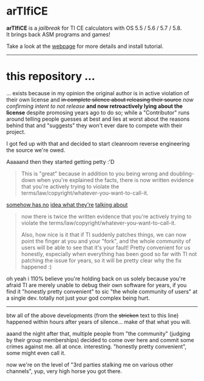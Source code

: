 # arTIfiCE


**arTIfiCE** is a _jailbreak_ for TI CE calculators with OS 5.5 / 5.6 / 5.7 / 5.8.  
It brings back ASM programs and games!

Take a look at the [webpage](https://yvantt.github.io/arTIfiCE/) for more details and install tutorial.

---

# this repository ...

... exists because in my opinion the original author is in active violation of their own license
and ~~in complete silence about releasing their source~~ *now confirming intent to not release* **and now retroactively lying about the license** despite promosing years ago to do so;
while a "Contributor" runs around telling people guesses at best and lies at worst about the
reasons behind that and "suggests" they won't ever dare to compete with their project.

I got fed up with that and decided to start cleanroom reverse engineering the source we're owed.


Aaaaand then they started getting petty :'D

> This is "great" because in addition to you being wrong and doubling-down when you're explained the facts, there is now written evidence that you're actively trying to violate the terms/law/copyright/whatever-you-want-to-call-it.

[somehow has no](https://en.wikipedia.org/wiki/Atari_Games_Corp._v._Nintendo_of_America_Inc.) [idea what they're](https://en.wikipedia.org/wiki/Sega_v._Accolade) [talking about](https://en.wikipedia.org/wiki/Sony_Computer_Entertainment,_Inc._v._Connectix_Corp.)

> now there is twice the written evidence that you're actively trying to violate the terms/law/copyright/whatever-you-want-to-call-it.
> 
> Also, how nice is it that if TI suddenly patches things, we can now point the finger at you and your "fork", and the whole community of users will be able to see that it's your fault!
> Pretty convenient for us honestly, especially when everything has been good so far with TI not patching the issue for years, so it will be pretty clear why the fix happened :)

oh yeah i 110% believe you're holding back on us solely because you're afraid TI are merely unable to debug their own software for years, if you find it "honestly pretty convenient" to sic "the whole community of users" at a single dev. totally not just your god complex being hurt.

---

btw all of the above developments (from the ~~stricken~~ text to this line) happened within hours after years of silence... make of that what you will.

aaand the night after that, multiple people from "the community" (judging by their group memberships) decided to come over here and commit some crimes against me. all at once. interesting. "honestly pretty convenient", some might even call it.

now we're on the level of "3rd parties stalking me on various other channels", yup, very high horse you got there.
